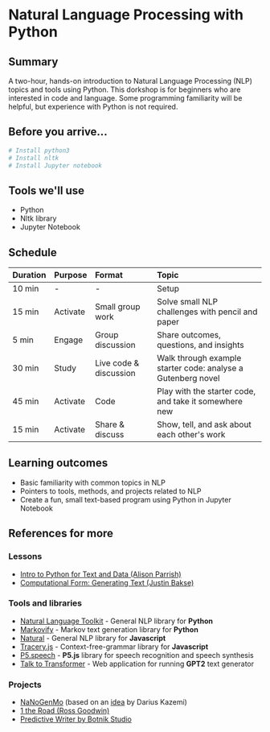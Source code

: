 # Natural Language Processing with Python

## Summary
A two-hour, hands-on introduction to Natural Language Processing (NLP) topics and tools using Python. This dorkshop is for beginners who are interested in code and language. Some programming familiarity will be helpful, but experience with Python is not required.

## Before you arrive...
```bash
# Install python3
# Install nltk
# Install Jupyter notebook
```

## Tools we'll use
* Python
* Nltk library
* Jupyter Notebook

## Schedule
| Duration | Purpose | Format | Topic |
| :- | :- | :- | :- |
| 10 min | - | - | Setup |
| 15 min | Activate | Small group work | Solve small NLP challenges with pencil and paper |
| 5 min | Engage | Group discussion | Share outcomes, questions, and insights |
| 30 min | Study | Live code & discussion | Walk through example starter code: analyse a Gutenberg novel |
| 45 min | Activate | Code | Play with the starter code, and take it somewhere new |
| 15 min | Activate | Share & discuss | Show, tell, and ask about each other's work |

## Learning outcomes
* Basic familiarity with common topics in NLP
* Pointers to tools, methods, and projects related to NLP
* Create a fun, small text-based program using Python in Jupyter Notebook

## References for more
### Lessons
* [Intro to Python for Text and Data (Alison Parrish)](https://github.com/aparrish/dmep-python-intro)
* [Computational Form: Generating Text (Justin Bakse)](http://compform.net/text/)

### Tools and libraries
* [Natural Language Toolkit](https://www.nltk.org/) - General NLP library for **Python**
* [Markovify](https://github.com/jsvine/markovify) - Markov text generation library for **Python**
* [Natural](https://github.com/NaturalNode/natural) - General NLP library for **Javascript**
* [Tracery.js](https://www.tracery.io/) - Context-free-grammar library for **Javascript**
* [P5.speech](https://idmnyu.github.io/p5.js-speech/) - **P5.js** library for speech recognition and speech synthesis
* [Talk to Transformer](https://talktotransformer.com/) - Web application for running **GPT2** text generator

### Projects
* [NaNoGenMo](https://nanogenmo.github.io/) (based on an [idea](https://twitter.com/tinysubversions/status/396305662000775168) by Darius Kazemi)
* [1 the Road (Ross Goodwin)](https://en.wikipedia.org/wiki/1_the_Road)
* [Predictive Writer by Botnik Studio](https://botnik.org/apps/)
